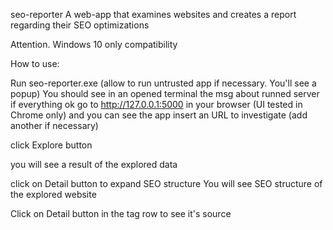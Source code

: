 seo-reporter
A web-app that examines websites and creates a report regarding their SEO optimizations

Attention. Windows 10 only compatibility

How to use:

Run seo-reporter.exe (allow to run untrusted app if necessary. You'll see a popup)
You should see in an opened terminal the msg about runned server if everything ok
go to http://127.0.0.1:5000 in your browser (UI tested in Chrome only) and you can see the app
insert an URL to investigate (add another if necessary)

click Explore button

you will see a result of the explored data

click on Detail button to expand SEO structure You will see SEO structure of the explored website

Click on Detail button in the tag row to see it's source